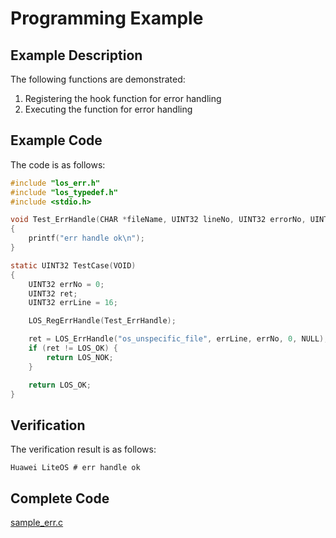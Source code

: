 # Programming Example<a name="EN-US_TOPIC_0311018407"></a>

## Example Description<a name="en-us_topic_0175230635_section12652506102830"></a>

The following functions are demonstrated:

1.  Registering the hook function for error handling
2.  Executing the function for error handling

## Example Code<a name="en-us_topic_0175230635_section15395384102858"></a>

The code is as follows:

```c
#include "los_err.h"
#include "los_typedef.h"
#include <stdio.h>

void Test_ErrHandle(CHAR *fileName, UINT32 lineNo, UINT32 errorNo, UINT32 paraLen, VOID  *para)
{
    printf("err handle ok\n");
}

static UINT32 TestCase(VOID)
{
    UINT32 errNo = 0;
    UINT32 ret;
    UINT32 errLine = 16;

    LOS_RegErrHandle(Test_ErrHandle);

    ret = LOS_ErrHandle("os_unspecific_file", errLine, errNo, 0, NULL);
    if (ret != LOS_OK) {
        return LOS_NOK;
    }

    return LOS_OK;
}
```

## Verification<a name="en-us_topic_0175230635_section12568740144737"></a>

The verification result is as follows:

```
Huawei LiteOS # err handle ok
```

## Complete Code<a name="en-us_topic_0175230635_section2429941814480"></a>

[sample\_err.c](resource/sample_err.c)


